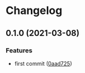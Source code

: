 # Changelog

## 0.1.0 (2021-03-08)


### Features

* first commit ([0aad725](https://www.github.com/devops-adeel/template-inspec-repo/commit/0aad7254522c0c6320152396aa4caefde5c6f9fc))
